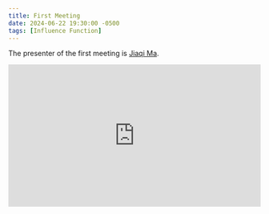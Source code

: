 ```yaml
---
title: First Meeting
date: 2024-06-22 19:30:00 -0500
tags: [Influence Function]
---
```


The presenter of the first meeting is [Jiaqi Ma](https://jiaqima.github.io/).

<style>
.video-container {
  position: relative;
  padding-bottom: 56.25%; /* 16:9 aspect ratio */
  height: 0;
  overflow: hidden;
  max-width: 100%;
  background: #000;
}

.video-container iframe {
  position: absolute;
  top: 0;
  left: 0;
  width: 100%;
  height: 100%;
  border: 0;
}
</style>

<div class="video-container">
  <iframe width="560" height="315" src="https://www.youtube.com/embed/iQavd0dK704" frameborder="0" allow="accelerometer; autoplay; clipboard-write; encrypted-media; gyroscope; picture-in-picture" allowfullscreen></iframe>
</div>
